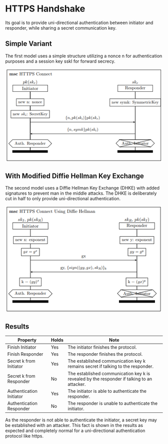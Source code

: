 
# HTTPS Handshake

Its goal is to provide uni-directional authentication between initiator and responder, while sharing a secret communication key.

## Simple Variant

The first model uses a simple structure utilizing a nonce n for authentication purposes and a session key sskI for forward secrecy.

![MSC of ...](/msc/msc_https.png)

## With Modified Diffie Hellman Key Exchange

The second model uses a Diffie Hellman Key Exchange (DHKE) with added signatures to prevent man in the middle attacks. 
The DHKE is deliberately cut in half to only provide uni-directional authentication.

![MSC of ...](/msc/msc_https_dh.png)

## Results

| Property  | Holds | Note |
| ------------- | ------------- | ------------- |
| Finish Initiator | Yes  | The initiator finishes the protocol. |
| Finish Responder | Yes  | The responder finishes the protocol. |
| Secret k from Initiator | Yes  | The established communication key k remains secret if talking to the responder. |
| Secret k from Responder | No  | The established communication key k is revealed by the responder if talking to an attacker. |
| Authentication Initiator  | Yes  | The initiator is able to authenticate the responder. |
| Authentication Responder  | No  | The responder is unable to authenticate the initiator. |

As the responder is not able to authenticate the initiator, a secret key may be established with an attacker.
This fact is shown in the results as expected and completely normal for a uni-directional authentication protocol like https.
